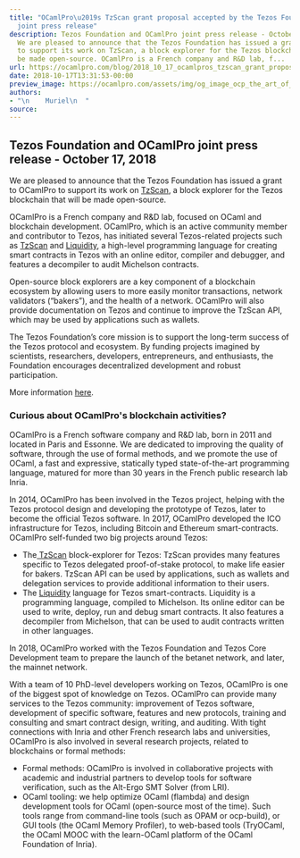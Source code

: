 ```yaml
---
title: "OCamlPro\u2019s TzScan grant proposal accepted by the Tezos Foundation \u2013
  joint press release"
description: Tezos Foundation and OCamlPro joint press release - October 17, 2018
  We are pleased to announce that the Tezos Foundation has issued a grant to OCamlPro
  to support its work on TzScan, a block explorer for the Tezos blockchain that will
  be made open-source. OCamlPro is a French company and R&D lab, f...
url: https://ocamlpro.com/blog/2018_10_17_ocamlpros_tzscan_grant_proposal_accepted_by_the_tezos_foundation_joint_press_release
date: 2018-10-17T13:31:53-00:00
preview_image: https://ocamlpro.com/assets/img/og_image_ocp_the_art_of_prog.png
authors:
- "\n    Muriel\n  "
source:
---
```


<h2>Tezos Foundation and OCamlPro joint press release - October 17, 2018</h2>
<p>We are pleased to announce that the Tezos Foundation has issued a grant to OCamlPro to support its work on <a href="https://tzscan.io/">TzScan</a>, a block explorer for the Tezos blockchain that will be made open-source.</p>
<p>OCamlPro is a French company and R&amp;D lab, focused on OCaml and blockchain development. OCamlPro, which is an active community member and contributor to Tezos, has initiated several Tezos-related projects such as <a href="https://tzscan.io/">TzScan</a> and <a href="https://liquidity-lang.org/">Liquidity</a>, a high-level programming language for creating smart contracts in Tezos with an online editor, compiler and debugger, and features a decompiler to audit Michelson contracts.</p>
<p>Open-source block explorers are a key component of a blockchain ecosystem by allowing users to more easily monitor transactions, network validators (“bakers”), and the health of a network. OCamlPro will also provide documentation on Tezos and continue to improve the TzScan API, which may be used by applications such as wallets.</p>
<p>The Tezos Foundation’s core mission is to support the long-term success of the Tezos protocol and ecosystem. By funding projects imagined by scientists, researchers, developers, entrepreneurs, and enthusiasts, the Foundation encourages decentralized development and robust participation.</p>
<p>More information <a href="https://tezos.foundation/news/tezos-foundation-issues-grant-to-ocamlpro-to-support-tzscan">here</a>.</p>
<h3>Curious about OCamlPro's blockchain activities?</h3>
<p>OCamlPro is a French software company and R&amp;D lab, born in 2011 and located in Paris and Essonne. We are dedicated to improving the quality of software, through the use of formal methods, and we promote the use of OCaml, a fast and expressive, statically typed state-of-the-art programming language, matured for more than 30 years in the French public research lab Inria.</p>
<p>In 2014, OCamlPro has been involved in the Tezos project, helping with the Tezos protocol design and developing the prototype of Tezos, later to become the official Tezos software. In 2017, OCamlPro developed the ICO infrastructure for Tezos, including Bitcoin and Ethereum smart-contracts. OCamlPro self-funded two big projects around Tezos:</p>
<ul>
<li>The<a href="https://tzscan.io/"> TzScan</a> block-explorer for Tezos: TzScan provides many features specific to Tezos delegated proof-of-stake protocol, to make life easier for bakers. TzScan API can be used by applications, such as wallets and delegation services to provide additional information to their users.
</li>
<li>The <a href="https://liquidity-lang.org/">Liquidity</a> language for Tezos smart-contracts. Liquidity is a programming language, compiled to Michelson. Its online editor can be used to write, deploy, run and debug smart contracts. It also features a decompiler from Michelson, that can be used to audit contracts written in other languages.
</li>
</ul>
<p>In 2018, OCamlPro worked with the Tezos Foundation and Tezos Core Development team to prepare the launch of the betanet network, and later, the mainnet network.</p>
<p>With a team of 10 PhD-level developers working on Tezos, OCamlPro is one of the biggest spot of knowledge on Tezos. OCamlPro can provide many services to the Tezos community: improvement of Tezos software, development of specific software, features and new protocols, training and consulting and smart contract design, writing, and auditing. With tight connections with Inria and other French research labs and universities, OCamlPro is also involved in several research projects, related to blockchains or formal methods:</p>
<ul>
<li>Formal methods: OCamlPro is involved in collaborative projects with academic and industrial partners to develop tools for software verification, such as the Alt-Ergo SMT Solver (from LRI).
</li>
<li>OCaml tooling: we help optimize OCaml (flambda) and design development tools for OCaml (open-source most of the time). Such tools range from command-line tools (such as OPAM or ocp-build), or GUI tools (the OCaml Memory Profiler), to web-based tools (TryOCaml, the OCaml MOOC with the learn-OCaml platform of the OCaml Foundation of Inria).
</li>
</ul>


